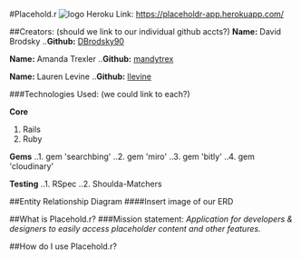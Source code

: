 #Placehold.r ![logo](http://i.imgur.com/X9WVOuG.png)
Heroku Link: https://placeholdr-app.herokuapp.com/

##Creators: (should we link to our individual github accts?)
**Name:** David Brodsky
..**Github:** [DBrodsky90](https://github.com/DBrodsky90)

**Name:** Amanda Trexler
..**Github:** [mandytrex](https://github.com/mandytrex)

**Name:** Lauren Levine
..**Github:** [llevine](https://github.com/llevine)

###Technologies Used: (we could link to each?)

**Core**
1. Rails
2. Ruby

**Gems**
..1. gem 'searchbing'
..2. gem 'miro'
..3. gem 'bitly'
..4. gem 'cloudinary'

**Testing**
..1. RSpec
..2. Shoulda-Matchers


##Entity Relationship Diagram 
####Insert image of our ERD

##What is Placehold.r?
###Mission statement:
*Application for developers & designers to easily access placeholder content and other features.*

##How do I use Placehold.r?



